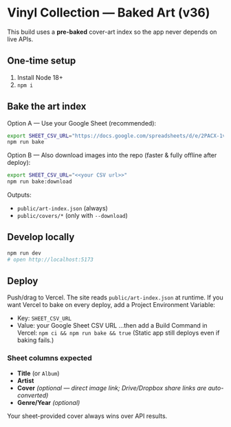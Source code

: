 # Vinyl Collection — Baked Art (v36)

This build uses a **pre-baked** cover-art index so the app never depends on live APIs.

## One‑time setup
1) Install Node 18+
2) `npm i`

## Bake the art index
Option A — Use your Google Sheet (recommended):
```bash
export SHEET_CSV_URL="https://docs.google.com/spreadsheets/d/e/2PACX-1vTJ7Jiw68O2JXlYMFddNYg7z622NoOjJ0Iz6A0yWT6afvrftLnc-OrN7loKD2W7t7PDbqrJpzLjtKDu/pub?gid=0&single=true&output=csv"
npm run bake
```

Option B — Also download images into the repo (faster & fully offline after deploy):
```bash
export SHEET_CSV_URL="<<your CSV url>>"
npm run bake:download
```
Outputs:
- `public/art-index.json` (always)
- `public/covers/*` (only with `--download`)

## Develop locally
```bash
npm run dev
# open http://localhost:5173
```

## Deploy
Push/drag to Vercel. The site reads `public/art-index.json` at runtime.
If you want Vercel to bake on every deploy, add a Project Environment Variable:
- Key: `SHEET_CSV_URL`
- Value: your Google Sheet CSV URL
…then add a Build Command in Vercel: `npm ci && npm run bake && true`
(Static app still deploys even if baking fails.)

### Sheet columns expected
- **Title** (or `Album`)
- **Artist**
- **Cover** _(optional — direct image link; Drive/Dropbox share links are auto-converted)_
- **Genre/Year** _(optional)_

Your sheet-provided cover always wins over API results.
